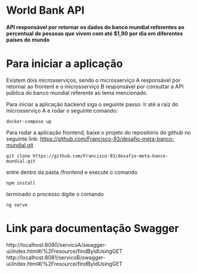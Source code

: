 # World Bank API
#### API responsável por retornar os dados do banco mundial referentes ao percentual de pessoas que vivem com até $1,90 por dia em diferentes países do mundo

# Para iniciar a aplicação
Existem dois microsserviços, sendo o microsserviço A responsável por retornar ao frontent e o microsserviço B responsável por consultar a API pública do banco mundial referente ao tema mencionado.

Para iniciar a aplicação backend siga o seguinte passo:
Ir até a raíz do microsserviço A e rodar o seguinte comando:
```
docker-compose up
```

Para rodar a aplicação frontend, baixe o projeto do repositório do github no seguinte link: https://github.com/Francisco-93/desafio-meta-banco-mundial.git

```
git clone https://github.com/Francisco-93/desafio-meta-banco-mundial.git
```
 
entre dentro da pasta /frontend e execute o comando

```
npm install
```

terminado o processo digite o comando 

```
ng serve
```
# Link para documentação Swagger
http://localhost:8080/servicoA/swagger-ui/index.html#/%2Fresource/findByIdUsingGET
http://localhost:8081/servicoB/swagger-ui/index.html#/%2Fresource/findByIdUsingGET
